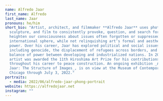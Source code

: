 ```yaml
---
name: Alfredo Jaar
first_name: Alfredo
last_name: Jaar
pronouns: he/him
short_bio: "Artist, architect, and filmmaker **Alfredo Jaar** uses photography,
  sculpture, and film to consistently provoke, question, and search for ways to
  heighten our consciousness about issues often forgotten or suppressed in the
  international sphere, while not relinquishing art’s formal and aesthetic
  power. Over his career, Jaar has explored political and social issues
  including genocide, the displacement of refugees across borders, and the
  balance of power between developing and industrialized nations. In 2019, the
  artist was awarded the 11th Hiroshima Art Prize for his contributions
  throughout his career to peace construction. An ongoing exhibition _Alfredo
  Jaar: The Structure of Images_, is on view at the Museum of Contemporary Art
  Chicago through July 3, 2022."
portraits:
  - media: 2022/06/alfredo-jaar-phong-portrait
website: https://alfredojaar.net
instagram: ""
---
```

